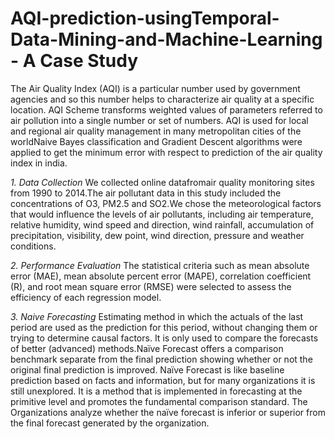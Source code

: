 # AQI-prediction-usingTemporal-Data-Mining-and-Machine-Learning - A Case Study

The Air Quality Index (AQI) is a particular number used by government agencies and so this number helps to characterize air quality at a specific location. AQI Scheme transforms weighted values of parameters referred to air pollution into a single number or set of numbers. AQI is used for local and regional air quality management in many metropolitan cities of the worldNaive Bayes classification and Gradient Descent algorithms were applied to get the minimum error with respect to prediction of the air quality index in india.

*1.	Data Collection*
We collected online datafromair quality monitoring sites from 1990 to 2014.The air pollutant data in this study included the concentrations of O3, PM2.5 and SO2.We chose the meteorological factors that would influence the levels of air pollutants, including air temperature, relative humidity, wind speed and direction, wind rainfall, accumulation of precipitation, visibility, dew point, wind direction, pressure and weather conditions.

*2.	Performance Evaluation*
The statistical criteria such as mean absolute error (MAE), mean absolute percent error (MAPE), correlation coefficient (R), and root mean square error (RMSE) were selected to assess the efficiency of each regression model. 

*3.	Naive Forecasting*
Estimating method in which the actuals of the last period are used as the prediction for this period, without changing them or trying to determine causal factors. It is only used to compare the forecasts of better (advanced) methods.Naïve Forecast offers a comparison benchmark separate from the final prediction showing whether or not the original final prediction is improved. Naïve Forecast is like baseline prediction based on facts and information, but for many organizations it is still unexplored. It is a method that is implemented in forecasting at the primitive level and promotes the fundamental comparison standard. The Organizations analyze whether the naïve forecast is inferior or superior from the final forecast generated by the organization.

